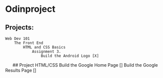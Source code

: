 # Odinproject #

## Projects: ##
    Web Dev 101
        The Front End
            HTML and CSS Basics
                Assignment 3.
                    Build the Android Logo [X]
            ## Project HTML/CSS
            Build the Google Home Page []
            Build the Google Results Page []
